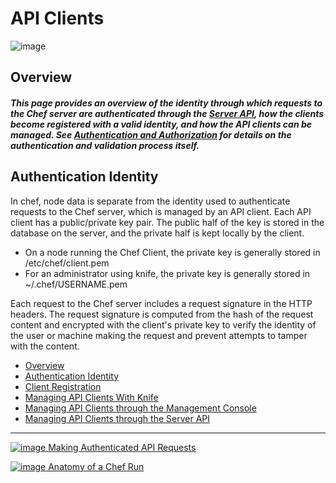 API Clients
===========

![image](../attachments/7275151/14876679.jpg)

Overview
--------

##### This page provides an overview of the identity through which requests to the Chef server are authenticated through the [Server API](Server%20API.html "Server API"), how the clients become registered with a valid identity, and how the API clients can be managed. See [Authentication and Authorization](Authentication%20and%20Authorization.html "Authentication and Authorization") for details on the authentication and validation process itself.

  

Authentication Identity
-----------------------

In chef, node data is separate from the identity used to authenticate
requests to the Chef server, which is managed by an API client. Each API
client has a public/private key pair. The public half of the key is
stored in the database on the server, and the private half is kept
locally by the client.

-   On a node running the Chef Client, the private key is generally
    stored in /etc/chef/client.pem
-   For an administrator using knife, the private key is generally
    stored in \~/.chef/USERNAME.pem

Each request to the Chef server includes a request signature in the HTTP
headers. The request signature is computed from the hash of the request
content and encrypted with the client's private key to verify the
identity of the user or machine making the request and prevent attempts
to tamper with the content.

  
  

-   [Overview](#APIClients-Overview)
-   [Authentication Identity](#APIClients-AuthenticationIdentity)
-   [Client Registration](#APIClients-ClientRegistration)
-   [Managing API Clients With
    Knife](#APIClients-ManagingAPIClientsWithKnife)
-   [Managing API Clients through the Management
    Console](#APIClients-ManagingAPIClientsthroughtheManagementConsole)
-   [Managing API Clients through the Server
    API](#APIClients-ManagingAPIClientsthroughtheServerAPI)

* * * * *

[![image](../attachments/7275151/20840484.png) Making Authenticated API
Requests](Making%20Authenticated%20API%20Requests.html "Making Authenticated API Requests")

[![image](../attachments/7275151/20840483.png) Anatomy of a Chef
Run](Anatomy%20of%20a%20Chef%20Run.html "Anatomy of a Chef Run")

  
  

  
